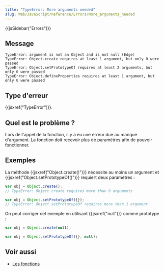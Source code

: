 ```yaml
---
title: "TypeError: More arguments needed"
slug: Web/JavaScript/Reference/Errors/More_arguments_needed
---
```


{{jsSidebar("Errors")}}

## Message

```
TypeError: argument is not an Object and is not null (Edge)
TypeError: Object.create requires at least 1 argument, but only 0 were passed
TypeError: Object.setPrototypeOf requires at least 2 arguments, but only 0 were passed
TypeError: Object.defineProperties requires at least 1 argument, but only 0 were passed
```

## Type d'erreur

{{jsxref("TypeError")}}.

## Quel est le problème ?

Lors de l'appel de la fonction, il y a eu une erreur due au manque d'argument. La fonction doit recevoir plus de paramètres afin de pouvoir fonctionner.

## Exemples

La méthode {{jsxref("Object.create()")}} nécessite au moins un argument et {{jsxref("Object.setPrototypeOf()")}} requiert deux paramètres :

```js example-bad
var obj = Object.create();
// TypeError: Object.create requires more than 0 arguments

var obj = Object.setPrototypeOf({});
// TypeError: Object.setPrototypeOf requires more than 1 argument
```

On peut corriger cet exemple en utilisant {{jsxref("null")}} comme prototype :

```js example-good
var obj = Object.create(null);

var obj = Object.setPrototypeOf({}, null);
```

## Voir aussi

- [Les fonctions](/fr/docs/Web/JavaScript/Guide/Fonctions)

